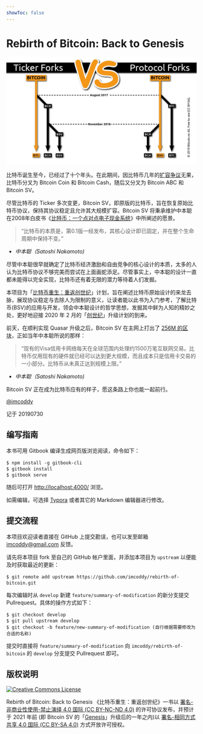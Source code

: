 ```yaml
---
showToc: false
---
```

# Rebirth of Bitcoin: Back to Genesis

![bitcon-forks](images/bitcoin-forks.png)

比特币诞生至今，已经过了十个年头。在此期间，因比特币几年的[扩容争议](http://1bsv.cn/%e6%af%94%e7%89%b9%e5%b8%81%e6%89%a9%e5%ae%b9%e7%ba%b7%e4%ba%89/)无果，比特币分叉为  Bitcoin Coin 和 Bitcoin Cash，随后又分叉为 Bitcoin ABC 和 Bitcoin SV。

尽管比特币的 Ticker 多次变更，Bitcoin SV，即原版的比特币，旨在恢复原始比特币协议，保持其协议稳定且允许其大规模扩容。Bitcoin SV 将秉承维护中本聪在2008年白皮书《[比特币：一个点对点电子现金系统](https://bitcoinsv.io/bitcoin/)》中所阐述的愿景。

> “比特币的本质是，第0.1版一经发布，其核心设计即已固定，并在整个生命周期中保持不变。”
- <cite>中本聪（Satoshi Nakamoto)</cite>

尽管中本聪很早就确定了比特币经济激励和自由竞争的核心设计的本质，太多的人认为比特币协议不够完美而尝试在上面画蛇添足。尽管事实上，中本聪的设计一直都未能得以完全实现，比特币还有着无限的潜力等待着人们发掘。

本项目为「[比特币重生：重返创世纪](https://github.com/imcoddy/rebirth-of-bitcoin)」计划，旨在阐述比特币原始设计的来龙去脉，展现协议稳定与去除人为限制的意义，让读者能以此书为入门参考，了解比特币(BSV)的应用与开发，领会中本聪设计的哲学思想，发掘其中鲜为人知的精妙之处，更好地迎接 2020 年 2 月的「[创世纪](https://bitcoinsv.io/2019/04/17/the-roadmap-to-genesis-part-1/)」升级计划的到来。

前天，在顺利实现 Quasar 升级之后，Bitcoin SV 在主网上打出了 [256M 的区块](https://blockchair.com/bitcoin-sv/block/593164)，正如当年中本聪所说的那样：

> “现有的Visa信用卡网络每天在全球范围内处理约1500万笔互联网交易。比特币仅用现有的硬件就已经可以达到更大规模，而且成本只是信用卡交易的一小部分。比特币从未真正达到规模上限。”
- <cite>中本聪（Satoshi Nakamoto)</cite>

Bitcoin SV 正在成为比特币应有的样子，愿这条路上你也能一起前行。

[@imcoddy](https://github.com/imcoddy)

记于 20190730

## 编写指南

本书可用 Gitbook 编译生成网页版浏览阅读，命令如下：

```
$ npm install -g gitbook-cli
$ gitbook install
$ gitbook serve
```

随后可打开 [http://localhost:4000/](http://localhost:4000/) 浏览。

如需编辑，可选择 [Typora](https://typora.io/) 或者其它的 Markdown 编辑器进行修改。

## 提交流程

本项目欢迎读者直接在 GitHub 上提交勘误，也可以发至邮箱 imcoddy@gmail.com 反馈。

请先将本项目 fork 至自己的 GitHub 帐户里面，并添加本项目为 `upstream` 以便能及时获取最近的更新：


```
$ git remote add upstream https://github.com/imcoddy/rebirth-of-bitcoin.git
```

每次编辑时从 `develop` 新建 `feature/summary-of-modification` 的新分支提交 Pullrequest。具体的操作方式如下：


```
$ git checkout develop
$ git pull upstream develop
$ git checkout -b feature/new-summary-of-modification (自行根据需要修改为合适的名称)
```

提交时直接将 `feature/summary-of-modification` 向 `imcoddy/rebirth-of-bitcoin` 的 `develop` 分支提交 Pullrequest 即可。

## 版权说明

[![Creative Commons License](https://mirrors.creativecommons.org/presskit/buttons/80x15/png/by-nc-nd.png)](https://creativecommons.org/licenses/by-nc-nd/4.0/deed.zh)

Rebirth of Bitcoin: Back to Genesis 《比特币重生：重返创世纪》一书以 [署名-非商业性使用-禁止演绎 4.0 国际 (CC BY-NC-ND 4.0)](https://creativecommons.org/licenses/by-nc-nd/4.0/deed.zh)  的许可协议发布，并预计于 2021 年前 (即 Bitcoin SV 的「[Genesis](https://bitcoinsv.io/2019/04/17/the-roadmap-to-genesis-part-1/)」升级后的一年之内)以 [署名-相同方式共享 4.0 国际 (CC BY-SA 4.0)](https://creativecommons.org/licenses/by-sa/4.0/deed.zh)  方式开放许可授权。
